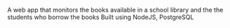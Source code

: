 A web app that monitors the books available in a school library and the the students who borrow the books
Built using NodeJS, PostgreSQL
